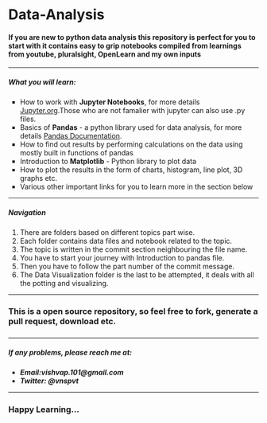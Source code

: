 # Data-Analysis
<h4>If you are new to python data analysis this repository is perfect for you to start with it contains easy to grip notebooks compiled from learnings from <b>youtube, pluralsight, OpenLearn</b> and my own inputs</h4>
<hr/>
<h5>What you will learn:</h5>
<ul type="square">
  <li>How to work with <b>Jupyter Notebooks</b>, for more details <a href="https://jupyter.org/documentation" target="_blank">Jupyter.org</a>.Those who are not famalier with jupyter can also use .py files.</li>
  <li>Basics of <b>Pandas</b> - a python library used for data analysis, for more details <a href="https://pandas.pydata.org/docs/getting_started/intro_tutorials/index.html" target="_blank">Pandas Documentation</a>.</li>
  <li>How to find out results by performing calculations on the data using mostly built in functions of pandas</li>
  <li>Introduction to <b>Matplotlib</b> - Python library to plot data</li>
  <li>How to plot the results in the form of charts, histogram, line plot, 3D graphs etc.</li>
  <li>Various other important links for you to learn more in the section below</li>
</ul>
<hr/>
<h5>Navigation</h5>
<ol>
  <li>There are folders based on different topics part wise.</li>
  <li>Each folder contains data files and notebook related to the topic.</li>
  <li>The topic is written in the commit section neighbouring the file name.</li>
  <li>You have to start your journey with Introduction to pandas file.</li>
  <li>Then you have to follow the part number of the commit message.</li>
  <li>The Data Visualization folder is the last to be attempted, it deals with all the potting and visualizing.</li>
</ol>
<hr/>
<h3>This is a open source repository, so feel free to fork, generate a pull request, download etc.<h3>
<hr/>
<h5>If any problems, please reach me at:<h5>
<ul>
  <li><strong>Email:</strong>vishvap.101@gmail.com</li>
  <li><strong>Twitter:</strong> @vnspvt</li>
</ul>
<hr/>
<h3>Happy Learning...</h3>
